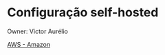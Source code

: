 # Configuração self-hosted

Owner: Victor Aurélio

[AWS - Amazon](Configurac%CC%A7a%CC%83o%20self-hosted%2052a075db318a490f90847fc7b86cb84c/AWS%20-%20Amazon%200414f455d77d4fb2b92f661376b68cfb.md)